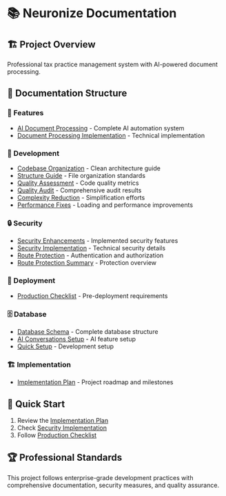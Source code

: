 # 📚 Neuronize Documentation

## 🏗️ Project Overview
Professional tax practice management system with AI-powered document processing.

## 📁 Documentation Structure

### 🚀 Features
- [AI Document Processing](./features/ai-processing.md) - Complete AI automation system
- [Document Processing Implementation](./features/document-processing.md) - Technical implementation

### 🏢 Development
- [Codebase Organization](./development/codebase-organization.md) - Clean architecture guide
- [Structure Guide](./development/structure-guide.md) - File organization standards
- [Quality Assessment](./development/quality-assessment.md) - Code quality metrics
- [Quality Audit](./development/quality-audit.md) - Comprehensive audit results
- [Complexity Reduction](./development/complexity-reduction.md) - Simplification efforts
- [Performance Fixes](./development/performance-fixes.md) - Loading and performance improvements

### 🔒 Security
- [Security Enhancements](./security/enhancements.md) - Implemented security features
- [Security Implementation](./security/implementation.md) - Technical security details
- [Route Protection](./security/route-protection.md) - Authentication and authorization
- [Route Protection Summary](./security/route-protection-summary.md) - Protection overview

### 🚀 Deployment
- [Production Checklist](./deployment/production-checklist.md) - Pre-deployment requirements

### 🗄️ Database
- [Database Schema](./database/schema.sql) - Complete database structure
- [AI Conversations Setup](./database/ai-conversations-setup.sql) - AI feature setup
- [Quick Setup](./database/quick-setup.sql) - Development setup

### 🏗️ Implementation
- [Implementation Plan](./implementation/plan.md) - Project roadmap and milestones

## 🎯 Quick Start
1. Review the [Implementation Plan](./implementation/plan.md)
2. Check [Security Implementation](./security/implementation.md)
3. Follow [Production Checklist](./deployment/production-checklist.md)

## 🏆 Professional Standards
This project follows enterprise-grade development practices with comprehensive documentation, security measures, and quality assurance.
